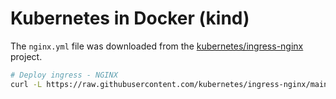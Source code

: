 # Kubernetes in Docker (kind)

The `nginx.yml` file was downloaded from the
[kubernetes/ingress-nginx](https://github.com/kubernetes/ingress-nginx)
project.

```sh
# Deploy ingress - NGINX
curl -L https://raw.githubusercontent.com/kubernetes/ingress-nginx/main/deploy/static/provider/kind/deploy.yaml > nginx.yml
```
